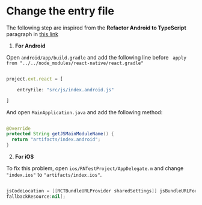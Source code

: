 # Change the entry file 

The following step are inspired from the **Refactor Android to TypeScript** paragraph in [this link](https://medium.com/@rintoj/react-native-with-typescript-40355a90a5d7)

1) **For Android** 

Open `android/app/build.gradle` and add the following line before ` apply from "../../node_modules/react-native/react.gradle"`

```` javascript

project.ext.react = [

    entryFile: "src/js/index.android.js"

]

````

And open `MainApplication.java` and add the following method:

```` java

@Override
protected String getJSMainModuleName() {
  return "artifacts/index.android";
}

````

2) **For iOS**

To fix this problem, open `ios/RNTestProject/AppDelegate.m` and change `"index.ios"` to `"artifacts/index.ios"`.

```` Swift

jsCodeLocation = [[RCTBundleURLProvider sharedSettings]] jsBundleURLForBundleRoot:@"src/js/index.ios" 
fallbackResource:nil];

````